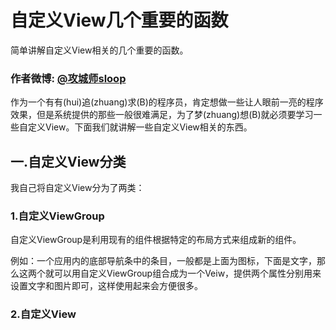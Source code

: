 # 自定义View几个重要的函数

简单讲解自定义View相关的几个重要的函数。

### 作者微博: [@攻城师sloop](http://weibo.com/5459430586)

作为一个有有(hui)追(zhuang)求(B)的程序员，肯定想做一些让人眼前一亮的程序效果，但是系统提供的那些一般很难满足，为了梦(zhuang)想(B)就必须要学习一些自定义View。下面我们就讲解一些自定义View相关的东西。

## 一.自定义View分类

我自己将自定义View分为了两类：
  
###  1.自定义ViewGroup
  
  自定义ViewGroup是利用现有的组件根据特定的布局方式来组成新的组件。
  
  例如：一个应用内的底部导航条中的条目，一般都是上面为图标，下面是文字，那么这两个就可以用自定义ViewGroup组合成为一个Veiw，提供两个属性分别用来设置文字和图片即可，这样使用起来会方便很多。
    
###  2.自定义View
